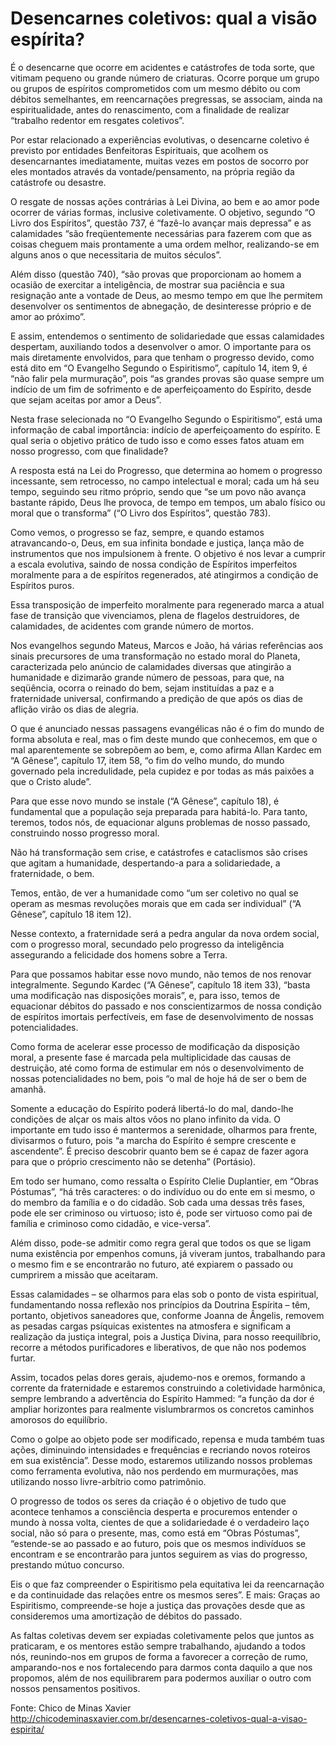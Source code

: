 # Desencarnes coletivos: qual a visão espírita?

É o desencarne que ocorre em acidentes e catástrofes de toda sorte, que vitimam pequeno ou grande número de criaturas. Ocorre porque um grupo ou grupos de espíritos comprometidos com um mesmo débito ou com débitos semelhantes, em reencarnações pregressas, se associam, ainda na espiritualidade, antes do renascimento, com a finalidade de realizar “trabalho redentor em resgates coletivos”.

Por estar relacionado a experiências evolutivas, o desencarne coletivo é previsto por entidades Benfeitoras Espirituais, que acolhem os desencarnantes imediatamente, muitas vezes em postos de socorro por eles montados através da vontade/pensamento, na própria região da catástrofe ou desastre.

O resgate de nossas ações contrárias à Lei Divina, ao bem e ao amor pode ocorrer de várias formas, inclusive coletivamente. O objetivo, segundo “O Livro dos Espíritos”, questão 737, é “fazê-lo avançar mais depressa” e as calamidades “são freqüentemente necessárias para fazerem com que as coisas cheguem mais prontamente a uma ordem melhor, realizando-se em alguns anos o que necessitaria de muitos séculos”.

Além disso (questão 740), “são provas que proporcionam ao homem a ocasião de exercitar a inteligência, de mostrar sua paciência e sua resignação ante a vontade de Deus, ao mesmo tempo em que lhe permitem desenvolver os sentimentos de abnegação, de desinteresse próprio e de amor ao próximo”.

E assim, entendemos o sentimento de solidariedade que essas calamidades despertam, auxiliando todos a desenvolver o amor. O importante para os mais diretamente envolvidos, para que tenham o progresso devido, como está dito em “O Evangelho Segundo o Espiritismo”, capítulo 14, item 9, é “não falir pela murmuração”, pois “as grandes provas são quase sempre um indício de um fim de sofrimento e de aperfeiçoamento do Espírito, desde que sejam aceitas por amor a Deus”.

Nesta frase selecionada no “O Evangelho Segundo o Espiritismo”, está uma informação de cabal importância: indício de aperfeiçoamento do espírito. E qual seria o objetivo prático de tudo isso e como esses fatos atuam em nosso progresso, com que finalidade?

A resposta está na Lei do Progresso, que determina ao homem o progresso incessante, sem retrocesso, no campo intelectual e moral; cada um há seu tempo, seguindo seu ritmo próprio, sendo que “se um povo não avança bastante rápido, Deus lhe provoca, de tempo em tempos, um abalo físico ou moral que o transforma” (“O Livro dos Espíritos”, questão 783).

Como vemos, o progresso se faz, sempre, e quando estamos atravancando-o, Deus, em sua infinita bondade e justiça, lança mão de instrumentos que nos impulsionem à frente. O objetivo é nos levar a cumprir a escala evolutiva, saindo de nossa condição de Espíritos imperfeitos moralmente para a de espíritos regenerados, até atingirmos a condição de Espíritos puros.

Essa transposição de imperfeito moralmente para regenerado marca a atual fase de transição que vivenciamos, plena de flagelos destruidores, de calamidades, de acidentes com grande número de mortos.

Nos evangelhos segundo Mateus, Marcos e João, há várias referências aos sinais precursores de uma transformação no estado moral do Planeta, caracterizada pelo anúncio de calamidades diversas que atingirão a humanidade e dizimarão grande número de pessoas, para que, na seqüência, ocorra o reinado do bem, sejam instituídas a paz e a fraternidade universal, confirmando a predição de que após os dias de aflição virão os dias de alegria.

O que é anunciado nessas passagens evangélicas não é o fim do mundo de forma absoluta e real, mas o fim deste mundo que conhecemos, em que o mal aparentemente se sobrepõem ao bem, e, como afirma Allan Kardec em “A Gênese”, capítulo 17, item 58, “o fim do velho mundo, do mundo governado pela incredulidade, pela cupidez e por todas as más paixões a que o Cristo alude”.

Para que esse novo mundo se instale (“A Gênese”, capítulo 18), é fundamental que a população seja preparada para habitá-lo. Para tanto, teremos, todos nós, de equacionar alguns problemas de nosso passado, construindo nosso progresso moral.

Não há transformação sem crise, e catástrofes e cataclismos são crises que agitam a humanidade, despertando-a para a solidariedade, a fraternidade, o bem.

Temos, então, de ver a humanidade como “um ser coletivo no qual se operam as mesmas revoluções morais que em cada ser individual” (“A Gênese”, capítulo 18 item 12).

Nesse contexto, a fraternidade será a pedra angular da nova ordem social, com o progresso moral, secundado pelo progresso da inteligência assegurando a felicidade dos homens sobre a Terra.

Para que possamos habitar esse novo mundo, não temos de nos renovar integralmente. Segundo Kardec (“A Gênese”, capítulo 18 item 33), “basta uma modificação nas disposições morais”, e, para isso, temos de equacionar débitos do passado e nos conscientizarmos de nossa condição de espíritos imortais perfectíveis, em fase de desenvolvimento de nossas potencialidades.

Como forma de acelerar esse processo de modificação da disposição moral, a presente fase é marcada pela multiplicidade das causas de destruição, até como forma de estimular em nós o desenvolvimento de nossas potencialidades no bem, pois “o mal de hoje há de ser o bem de amanhã.

Somente a educação do Espírito poderá libertá-lo do mal, dando-lhe condições de alçar os mais altos vôos no plano infinito da vida. O importante em tudo isso é mantermos a serenidade, olharmos para frente, divisarmos o futuro, pois “a marcha do Espírito é sempre crescente e ascendente”. É preciso descobrir quanto bem se é capaz de fazer agora para que o próprio crescimento não se detenha” (Portásio).

Em todo ser humano, como ressalta o Espírito Clelie Duplantier, em “Obras Póstumas”, “há três caracteres: o do indivíduo ou do ente em si mesmo, o do membro da família e o do cidadão. Sob cada uma dessas três fases, pode ele ser criminoso ou virtuoso; isto é, pode ser virtuoso como pai de família e criminoso como cidadão, e vice-versa”.

Além disso, pode-se admitir como regra geral que todos os que se ligam numa existência por empenhos comuns, já viveram juntos, trabalhando para o mesmo fim e se encontrarão no futuro, até expiarem o passado ou cumprirem a missão que aceitaram.

Essas calamidades – se olharmos para elas sob o ponto de vista espiritual, fundamentando nossa reflexão nos princípios da Doutrina Espírita – têm, portanto, objetivos saneadores que, conforme Joanna de Ângelis, removem as pesadas cargas psíquicas existentes na atmosfera e significam a realização da justiça integral, pois a Justiça Divina, para nosso reequilíbrio, recorre a métodos purificadores e liberativos, de que não nos podemos furtar.

Assim, tocados pelas dores gerais, ajudemo-nos e oremos, formando a corrente da fraternidade e estaremos construindo a coletividade harmônica, sempre lembrando a advertência do Espírito Hammed: “a função da dor é ampliar horizontes para realmente vislumbrarmos os concretos caminhos amorosos do equilíbrio.

Como o golpe ao objeto pode ser modificado, repensa e muda também tuas ações, diminuindo intensidades e frequências e recriando novos roteiros em sua existência”. Desse modo, estaremos utilizando nossos problemas como ferramenta evolutiva, não nos perdendo em murmurações, mas utilizando nosso livre-arbítrio como patrimônio.

O progresso de todos os seres da criação é o objetivo de tudo que acontece tenhamos a consciência desperta e procuremos entender o mundo à nossa volta, cientes de que a solidariedade é o verdadeiro laço social, não só para o presente, mas, como está em “Obras Póstumas”, “estende-se ao passado e ao futuro, pois que os mesmos indivíduos se encontram e se encontrarão para juntos seguirem as vias do progresso, prestando mútuo concurso.

Eis o que faz compreender o Espiritismo pela equitativa lei da reencarnação e da continuidade das relações entre os mesmos seres”.
E mais: Graças ao Espiritismo, compreende-se hoje a justiça das provações desde que as consideremos uma amortização de débitos do passado.

As faltas coletivas devem ser expiadas coletivamente pelos que juntos as praticaram, e os mentores estão sempre trabalhando, ajudando a todos nós, reunindo-nos em grupos de forma a favorecer a correção de rumo, amparando-nos e nos fortalecendo para darmos conta daquilo a que nos propomos, além de nos equilibrarem para podermos auxiliar o outro com nossos pensamentos positivos.

Fonte:
Chico de Minas Xavier
http://chicodeminasxavier.com.br/desencarnes-coletivos-qual-a-visao-espirita/
